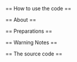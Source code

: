 == How to use the code ==

== About ==

== Preparations ==

== Warning Notes ==

== The source code ==
